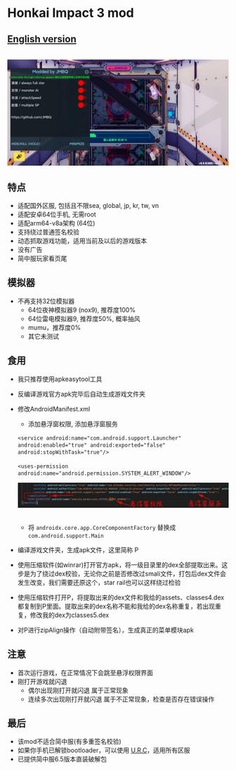 # Honkai Impact 3 mod

## [English version](README_EN.md)
<br>![image](img/01.jpg)</br>

   
## 特点
* 适配国外区服, 包括且不限sea, global, jp, kr, tw, vn
* 适配安卓64位手机, 无需root
* 适配arm64-v8a架构 (64位)
* 支持绕过普通签名校验
* 动态抓取游戏功能，适用当前及以后的游戏版本
* 没有广告
* 简中服玩家看页尾
  
## 模拟器
* 不再支持32位模拟器
  * 64位夜神模拟器9 (nox9), 推荐度100%
  * 64位雷电模拟器9, 推荐度50%, 概率抽风
  * mumu，推荐度0%
  * 其它未测试
  
## 食用
* 我只推荐使用apkeasytool工具
* 反编译游戏官方apk完毕后自动生成游戏文件夹
* 修改AndroidManifest.xml
  * 添加悬浮窗权限, 添加悬浮窗服务
  ```
  <service android:name="com.android.support.Launcher" android:enabled="true" android:exported="false" android:stopWithTask="true"/>

  <uses-permission android:name="android.permission.SYSTEM_ALERT_WINDOW"/>
  ```
  ![image](img/02.jpg)
  <br></br>
  * 将 ```androidx.core.app.CoreComponentFactory``` 替换成 ```com.android.support.Main```

* 编译游戏文件夹，生成apk文件，这里简称 P
* 使用压缩软件(如winrar)打开官方apk，将一级目录里的dex全部提取出来。这步是为了绕过dex校验，无论你之前是否修改过smali文件，打包后dex文件会发生改变，我们需要还原这个，star rail也可以这样绕过检验
* 使用压缩软件打开P，将提取出来的dex文件和我给的assets、classes4.dex都复制到P里面。提取出来的dex名称不能和我给的dex名称重复，若出现重复，修改我的dex为classes5.dex
* 对P进行zipAlign操作（自动附带签名），生成真正的菜单模块apk


## 注意
* 首次运行游戏，在正常情况下会跳至悬浮权限界面
* 刚打开游戏就闪退
  * 偶尔出现刚打开就闪退 属于正常现象
  * 连续多次出现刚打开就闪退 属于不正常现象，检查是否存在错误操作

## 最后
* 该mod不适合简中服(有多重签名校验)
* 如果你手机已解锁bootloader，可以使用 [U.R.C](https://github.com/JMBQ/URC)，适用所有区服
* 已提供简中服6.5版本直装破解包
